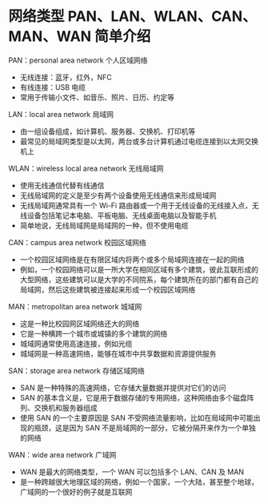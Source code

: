 # 网络类型 PAN、LAN、WLAN、CAN、MAN、WAN 简单介绍

PAN：personal area network 个人区域网络

- 无线连接：蓝牙，红外，NFC
- 有线连接：USB 电缆
- 常用于传输小文件、如音乐、照片、日历、约定等

LAN：local area network 局域网

- 由一组设备组成，如计算机、服务器、交换机、打印机等
- 最常见的局域网类型是以太网，两台或多台计算机通过电缆连接到以太网交换机上

WLAN：wireless local area network 无线局域网

- 使用无线通信代替有线通信
- 无线局域网的定义是至少有两个设备使用无线通信来形成局域网
- 无线局域网通常具有一个 Wi-Fi 路由器或一个用于无线设备的无线接入点，无线设备包括笔记本电脑、平板电脑、无线桌面电脑以及智能手机
- 简单地说，无线局域网是局域网的一种，但不使用电缆

CAN：campus area network 校园区域网络

- 一个校园区域网络是在有限区域内将两个或多个局域网连接在一起的网络
- 例如，一个校园网络可以是一所大学在相同区域有多个建筑，彼此互联形成的大型网络，这些建筑可以是大学的不同院系，每个建筑所在的部门都有自己的局域网，然后这些建筑被连接起来形成一个校园区域网络

MAN：metropolitan area network 城域网

- 这是一种比校园网区域网络还大的网络
- 它是一种横跨一个城市或城镇的多个建筑的网络
- 城域网通常使用高速连接，例如光缆
- 城域网是一种高速网络，能够在城市中共享数据和资源提供服务

SAN：storage area network 存储区域网络

- SAN 是一种特殊的高速网络，它存储大量数据并提供对它们的访问
- SAN 的基本含义是，它是用于数据存储的专用网络，这种网络由多个磁盘阵列、交换机和服务器组成
- 使用 SAN 的一个主要原因是 SAN 不受网络流量影响，比如在局域网中可能出现的瓶颈，这是因为 SAN 不是局域网的一部分，它被分隔开来作为一个单独的网络

WAN：wide area network 广域网

- WAN 是最大的网络类型，一个 WAN 可以包括多个 LAN、CAN 及 MAN
- 是一种跨越很大地理区域的网络，例如一个国家，一个大陆，甚至整个地球，广域网的一个很好的例子就是互联网

